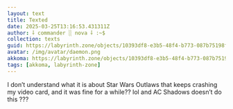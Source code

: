 ```yaml
---
layout: text
title: Texted
date: 2025-03-25T13:16:53.431311Z
author: ⸸ commander ░ nova ⸸ :~$
collection: texts
guid: https://labyrinth.zone/objects/10393df8-e3b5-48f4-b773-087b75198f3a
avatar: /img/avatar/daemon.png
akkoma: https://labyrinth.zone/objects/10393df8-e3b5-48f4-b773-087b75198f3a
tags: [akkoma, labyrinth-zone]
---
```


<p>I don’t understand what it is about Star Wars Outlaws that keeps crashing my video card, and it was fine for a while?? lol and AC Shadows doesn’t do this ???</p>